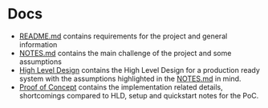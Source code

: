 # Docs

- [README.md](../README.md) contains requirements for the project and general information
- [NOTES.md](../NOTES.md) contains the main challenge of the project and some assumptions
- [High Level Design](./docs/high-level-design.md) contains the High Level Design for a production ready system with the assumptions highlighted in the [NOTES.md](../NOTES.md) in mind.
- [Proof of Concept](./docs/proof-of-concept.md) contains the implementation related details, shortcomings compared to HLD, setup and quickstart notes for the PoC.